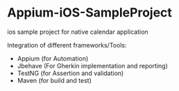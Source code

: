 # Appium-iOS-SampleProject
ios sample project for native calendar application

Integration of different frameworks/Tools:
- Appium (for Automation)
- Jbehave (For Gherkin implementation and reporting)
- TestNG (for Assertion and validation)
- Maven (for build and test)
